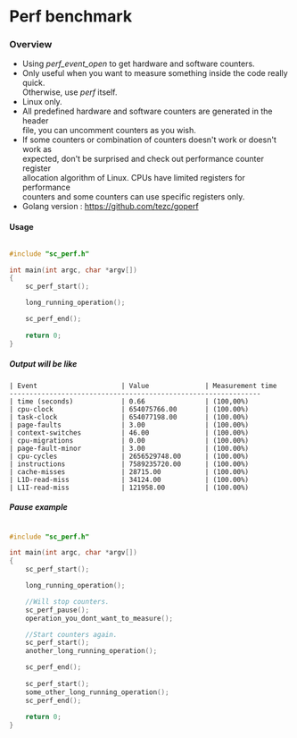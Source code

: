 # Perf benchmark

### Overview

- Using <i>perf_event_open</i> to get hardware and software counters.
- Only useful when you want to measure something inside the code really quick.  
  Otherwise, use <i>perf</i> itself.
- Linux only.
- All predefined hardware and software counters are generated in the header  
  file, you can uncomment counters as you wish. 
- If some counters or combination of counters doesn't work or doesn't work as  
  expected, don't be surprised and check out performance counter register   
  allocation algorithm of Linux. CPUs have limited registers for performance  
  counters and some counters can use specific registers only. 
- Golang version : https://github.com/tezc/goperf

#### Usage

```c

#include "sc_perf.h"  

int main(int argc, char *argv[])
{
    sc_perf_start();

    long_running_operation();

    sc_perf_end();
  
    return 0;
}

```
##### Output will be like
```
| Event                     | Value              | Measurement time  
---------------------------------------------------------------
| time (seconds)            | 0.66               | (100,00%)  
| cpu-clock                 | 654075766.00       | (100.00%)  
| task-clock                | 654077198.00       | (100.00%)  
| page-faults               | 3.00               | (100.00%)  
| context-switches          | 46.00              | (100.00%)  
| cpu-migrations            | 0.00               | (100.00%)  
| page-fault-minor          | 3.00               | (100.00%)  
| cpu-cycles                | 2656529748.00      | (100.00%)  
| instructions              | 7589235720.00      | (100.00%)  
| cache-misses              | 28715.00           | (100.00%)  
| L1D-read-miss             | 34124.00           | (100.00%)  
| L1I-read-miss             | 121958.00          | (100.00%) 
```

##### Pause example
```c

#include "sc_perf.h"

int main(int argc, char *argv[])
{
    sc_perf_start();

    long_running_operation();

    //Will stop counters.
    sc_perf_pause();
    operation_you_dont_want_to_measure();

    //Start counters again.
    sc_perf_start();
    another_long_running_operation();

    sc_perf_end();
    
    sc_perf_start();
    some_other_long_running_operation();
    sc_perf_end();
  
    return 0;
}

```